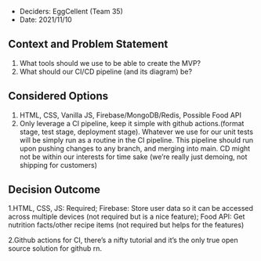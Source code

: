 -   Deciders: EggCellent (Team 35)
-   Date: 2021/11/10

## Context and Problem Statement

1. What tools should we use to be able to create the MVP?
2. What should our CI/CD pipeline (and its diagram) be?

## Considered Options

1. HTML, CSS, Vanilla JS, Firebase/MongoDB/Redis, Possible Food API
2. Only leverage a CI pipeline, keep it simple with github actions.(format stage, test stage, deployment stage). Whatever we use for our unit tests will be simply run as a routine in the CI pipeline. This pipeline should run upon pushing changes to any branch, and merging into main. CD might not be within our interests for time sake (we’re really just demoing, not shipping for customers)

## Decision Outcome

1.HTML, CSS, JS: Required; Firebase: Store user data so it can be accessed across multiple devices (not required but is a nice feature); Food API: Get nutrition facts/other recipe items (not required but helps for the features)

2.Github actions for CI, there’s a nifty tutorial and it’s the only true open source solution for github rn.
